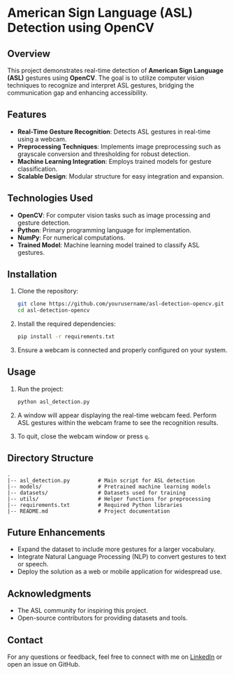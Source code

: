 # American Sign Language (ASL) Detection using OpenCV

## Overview
This project demonstrates real-time detection of **American Sign Language (ASL)** gestures using **OpenCV**. The goal is to utilize computer vision techniques to recognize and interpret ASL gestures, bridging the communication gap and enhancing accessibility.

## Features
- **Real-Time Gesture Recognition**: Detects ASL gestures in real-time using a webcam.
- **Preprocessing Techniques**: Implements image preprocessing such as grayscale conversion and thresholding for robust detection.
- **Machine Learning Integration**: Employs trained models for gesture classification.
- **Scalable Design**: Modular structure for easy integration and expansion.

## Technologies Used
- **OpenCV**: For computer vision tasks such as image processing and gesture detection.
- **Python**: Primary programming language for implementation.
- **NumPy**: For numerical computations.
- **Trained Model**: Machine learning model trained to classify ASL gestures.

## Installation
1. Clone the repository:
   ```bash
   git clone https://github.com/yourusername/asl-detection-opencv.git
   cd asl-detection-opencv
   ```

2. Install the required dependencies:
   ```bash
   pip install -r requirements.txt
   ```

3. Ensure a webcam is connected and properly configured on your system.

## Usage
1. Run the project:
   ```bash
   python asl_detection.py
   ```

2. A window will appear displaying the real-time webcam feed. Perform ASL gestures within the webcam frame to see the recognition results.

3. To quit, close the webcam window or press `q`.

## Directory Structure
```
.
|-- asl_detection.py         # Main script for ASL detection
|-- models/                  # Pretrained machine learning models
|-- datasets/                # Datasets used for training
|-- utils/                   # Helper functions for preprocessing
|-- requirements.txt         # Required Python libraries
|-- README.md                # Project documentation
```

## Future Enhancements
- Expand the dataset to include more gestures for a larger vocabulary.
- Integrate Natural Language Processing (NLP) to convert gestures to text or speech.
- Deploy the solution as a web or mobile application for widespread use.

## Acknowledgments
- The ASL community for inspiring this project.
- Open-source contributors for providing datasets and tools.

## Contact
For any questions or feedback, feel free to connect with me on [LinkedIn](https://www.linkedin.com/in/akshit-wakodikar03/) or open an issue on GitHub.
